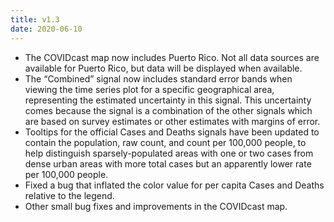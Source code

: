 ```yaml
---
title: v1.3
date: 2020-06-10
---
```


- The COVIDcast map now includes Puerto Rico. Not all data sources are available for Puerto Rico, but data will be displayed when available.
- The “Combined” signal now includes standard error bands when viewing the time series plot for a specific geographical area, representing the estimated uncertainty in this signal. This uncertainty comes because the signal is a combination of the other signals which are based on survey estimates or other estimates with margins of error.
- Tooltips for the official Cases and Deaths signals have been updated to contain the population, raw count, and count per 100,000 people, to help distinguish sparsely-populated areas with one or two cases from dense urban areas with more total cases but an apparently lower rate per 100,000 people.
- Fixed a bug that inflated the color value for per capita Cases and Deaths relative to the legend.
- Other small bug fixes and improvements in the COVIDcast map.
